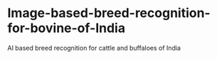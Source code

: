 # Image-based-breed-recognition-for-bovine-of-India
AI based breed recognition for cattle and buffaloes of India
